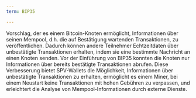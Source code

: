 ```yaml
---
term: BIP35

---
```

Vorschlag, der es einem Bitcoin-Knoten ermöglicht, Informationen über seinen Mempool, d.h. die auf Bestätigung wartenden Transaktionen, zu veröffentlichen. Dadurch können andere Teilnehmer Echtzeitdaten über unbestätigte Transaktionen erhalten, indem sie eine bestimmte Nachricht an einen Knoten senden. Vor der Einführung von BIP35 konnten die Knoten nur Informationen über bereits bestätigte Transaktionen abrufen. Diese Verbesserung bietet SPV-Wallets die Möglichkeit, Informationen über unbestätigte Transaktionen zu erhalten, ermöglicht es einem Miner, bei einem Neustart keine Transaktionen mit hohen Gebühren zu verpassen, und erleichtert die Analyse von Mempool-Informationen durch externe Dienste.